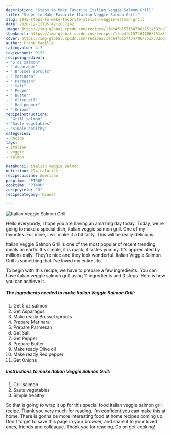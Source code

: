 ```yaml
---
description: "Steps to Make Favorite Italian Veggie Salmon Grill"
title: "Steps to Make Favorite Italian Veggie Salmon Grill"
slug: 1945-steps-to-make-favorite-italian-veggie-salmon-grill
date: 2020-12-12T05:42:28.714Z
image: https://img-global.cpcdn.com/recipes/1fde4fb157f64706/751x532cq70/italian-veggie-salmon-grill-recipe-main-photo.jpg
thumbnail: https://img-global.cpcdn.com/recipes/1fde4fb157f64706/751x532cq70/italian-veggie-salmon-grill-recipe-main-photo.jpg
cover: https://img-global.cpcdn.com/recipes/1fde4fb157f64706/751x532cq70/italian-veggie-salmon-grill-recipe-main-photo.jpg
author: Frank Padilla
ratingvalue: 4.7
reviewcount: 9195
recipeingredient:
- "5 oz salmon"
- " Asparagus"
- " Brussel sprouts"
- " Marinara"
- " Parmesan"
- " Salt"
- " Pepper"
- " Butter"
- " Olive oil"
- " Red pepper"
- " Onions"
recipeinstructions:
- "Grill salmon"
- "Saute vegetables"
- "Simple healthy"
categories:
- Recipe
tags:
- italian
- veggie
- salmon

katakunci: italian veggie salmon 
nutrition: 274 calories
recipecuisine: American
preptime: "PT30M"
cooktime: "PT49M"
recipeyield: "3"
recipecategory: Dinner

---
```



![Italian Veggie Salmon Grill](https://img-global.cpcdn.com/recipes/1fde4fb157f64706/751x532cq70/italian-veggie-salmon-grill-recipe-main-photo.jpg)

Hello everybody, I hope you are having an amazing day today. Today, we're going to make a special dish, italian veggie salmon grill. One of my favorites. For mine, I will make it a bit tasty. This will be really delicious.

Italian Veggie Salmon Grill is one of the most popular of recent trending meals on earth. It's simple, it is quick, it tastes yummy. It's appreciated by millions daily. They're nice and they look wonderful. Italian Veggie Salmon Grill is something that I've loved my entire life.




To begin with this recipe, we have to prepare a few ingredients. You can have italian veggie salmon grill using 11 ingredients and 3 steps. Here is how you can achieve it.

<!--inarticleads1-->

##### The ingredients needed to make Italian Veggie Salmon Grill:

1. Get 5 oz salmon
1. Get  Asparagus
1. Make ready  Brussel sprouts
1. Prepare  Marinara
1. Prepare  Parmesan
1. Get  Salt
1. Get  Pepper
1. Prepare  Butter
1. Make ready  Olive oil
1. Make ready  Red pepper
1. Get  Onions




<!--inarticleads2-->

##### Instructions to make Italian Veggie Salmon Grill:

1. Grill salmon
1. Saute vegetables
1. Simple healthy




So that is going to wrap it up for this special food italian veggie salmon grill recipe. Thank you very much for reading. I'm confident you can make this at home. There is gonna be more interesting food at home recipes coming up. Don't forget to save this page in your browser, and share it to your loved ones, friends and colleague. Thank you for reading. Go on get cooking!
